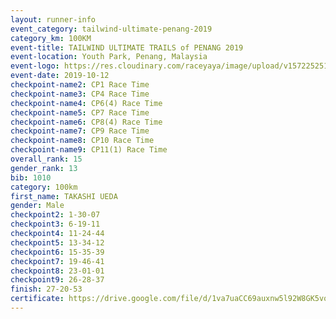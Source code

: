 ```yaml
---
layout: runner-info 
event_category: tailwind-ultimate-penang-2019 
category_km: 100KM 
event-title: TAILWIND ULTIMATE TRAILS of PENANG 2019 
event-location: Youth Park, Penang, Malaysia 
event-logo: https://res.cloudinary.com/raceyaya/image/upload/v1572252513/logo/utop-2019_h9tzys.jpg 
event-date: 2019-10-12 
checkpoint-name2: CP1 Race Time 
checkpoint-name3: CP4 Race Time 
checkpoint-name4: CP6(4) Race Time 
checkpoint-name5: CP7 Race Time 
checkpoint-name6: CP8(4) Race Time 
checkpoint-name7: CP9 Race Time 
checkpoint-name8: CP10 Race Time 
checkpoint-name9: CP11(1) Race Time 
overall_rank: 15
gender_rank: 13
bib: 1010
category: 100km
first_name: TAKASHI UEDA
gender: Male
checkpoint2: 1-30-07
checkpoint3: 6-19-11
checkpoint4: 11-24-44
checkpoint5: 13-34-12
checkpoint6: 15-35-39
checkpoint7: 19-46-41
checkpoint8: 23-01-01
checkpoint9: 26-28-37
finish: 27-20-53
certificate: https://drive.google.com/file/d/1va7uaCC69auxnw5l92W8GK5vo2evWgle/view?usp=sharing
---
```

